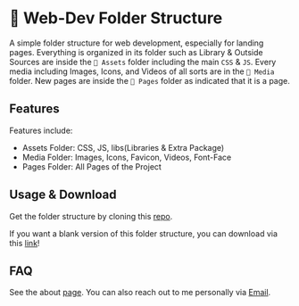 # 🚀 Web-Dev Folder Structure

A simple folder structure for web development, especially for landing
pages. Everything is organized in its folder such as Library & Outside
Sources are inside the `📁 Assets` folder including the main
`CSS` & `JS`. Every media including Images, Icons,
and Videos of all sorts are in the `📁 Media` folder. New
pages are inside the `📁 Pages` folder as indicated that it
is a page.

## Features

Features include:

- Assets Folder: CSS, JS, libs(Libraries & Extra Package)
- Media Folder: Images, Icons, Favicon, Videos, Font-Face
- Pages Folder: All Pages of the Project

## Usage & Download

Get the folder structure by cloning this [repo](https://github.com/bunleaps/web-folder-structure).

If you want a blank version of this folder structure, you can download via this [link](https://github.com/bunleaps/web-folder-structure/releases/tag/v.0.1.0)!

## FAQ
See the about [page](https://bunleaps.github.io/web-folder-structure/pages/about.html). You can also reach out to me personally via [Email](mailto:bunleap.sorn@gmail.com).
